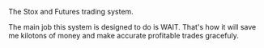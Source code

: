 The Stox and Futures trading system.

The main job this system is designed to do is WAIT. That's how it will save me kilotons of money and make accurate profitable trades gracefuly.


